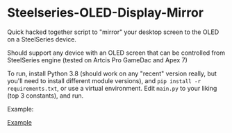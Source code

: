# Steelseries-OLED-Display-Mirror

Quick hacked together script to "mirror" your desktop screen to the OLED on a SteelSeries device.

Should support any device with an OLED screen that can be controlled from SteelSeries engine (tested on Artcis Pro GameDac and Apex 7)

To run, install Python 3.8 (should work on any "recent" version really, but you'll need to install different module versions), and `pip install -r requirements.txt`, or use a virtual environment. Edit `main.py` to your liking (top 3 constants), and run.

Example:

[Example](https://media3.giphy.com/media/MFPNPTrkW0Rtncbrjx/giphy.gif)
